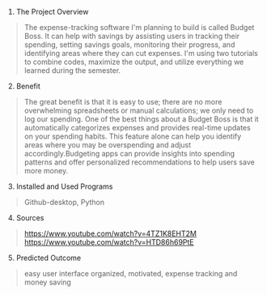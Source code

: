 1. The Project Overview
>The expense-tracking software I'm planning to build is called Budget Boss. It can help with savings by assisting users in tracking their spending, setting savings goals, monitoring their progress, and identifying areas where they can cut expenses. I'm using two tutorials to combine codes, maximize the output, and utilize everything we learned during the semester.
2. Benefit
>The great benefit is that it is easy to use; there are no more overwhelming spreadsheets or manual calculations; we only need to log our spending. One of the best things about a Budget Boss is that it automatically categorizes expenses and provides real-time updates on your spending habits. This feature alone can help you identify areas where you may be overspending and adjust accordingly.Budgeting apps can provide insights into spending patterns and offer personalized recommendations to help users save more money.
3. Installed and Used Programs
>Github-desktop, Python 
4. Sources
>https://www.youtube.com/watch?v=4TZ1K8EHT2M
https://www.youtube.com/watch?v=HTD86h69PtE
5. Predicted Outcome
> easy user interface 
> organized, motivated, expense tracking and money saving 
